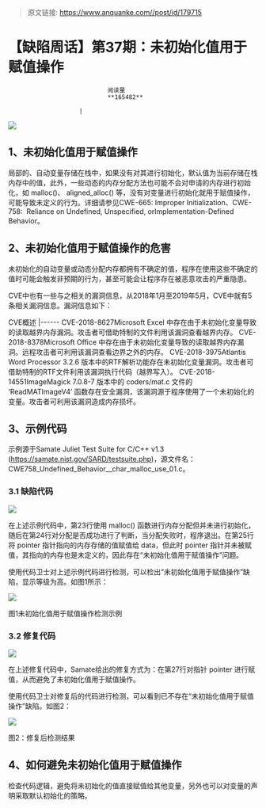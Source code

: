 > 原文链接: https://www.anquanke.com//post/id/179715 


# 【缺陷周话】第37期：未初始化值用于赋值操作


                                阅读量   
                                **165482**
                            
                        |
                        
                                                                                    



[![](https://p4.ssl.qhimg.com/t01649690fcb193fd32.jpg)](https://p4.ssl.qhimg.com/t01649690fcb193fd32.jpg)



## 1、未初始化值用于赋值操作

局部的、自动变量存储在栈中，如果没有对其进行初始化，默认值为当前存储在栈内存中的值，此外，一些动态的内存分配方法也可能不会对申请的内存进行初始化，如 malloc()、 aligned_alloc() 等，没有对变量进行初始化就用于赋值操作，可能导致未定义的行为。详细请参见CWE-665: Improper Initialization、CWE-758:  Reliance on Undefined, Unspecified, orImplementation-Defined Behavior。



## 2、未初始化值用于赋值操作的危害

未初始化的自动变量或动态分配内存都拥有不确定的值，程序在使用这些不确定的值时可能会触发非预期的行为，甚至可能会让程序存在被恶意攻击的严重隐患。

CVE中也有一些与之相关的漏洞信息，从2018年1月至2019年5月，CVE中就有5条相关漏洞信息。漏洞信息如下：

<th width="164">CVE</th><th width="468">概述</th>
|------
<td width="114">CVE-2018-8627</td><td width="466">Microsoft Excel 中存在由于未初始化变量导致的读取越界内存漏洞。攻击者可借助特制的文件利用该漏洞查看越界内存。</td>
<td width="114">CVE-2018-8378</td><td width="466">Microsoft Office 中存在由于未初始化变量导致的读取越界内存漏洞。远程攻击者可利用该漏洞查看边界之外的内存。</td>
<td width="114">CVE-2018-3975</td><td width="466">Atlantis Word Processor 3.2.6 版本中的RTF解析功能存在未初始化变量漏洞。攻击者可借助特制的RTF文件利用该漏洞执行代码（越界写入）。</td>
<td width="114">CVE-2018-14551</td><td width="466">ImageMagick 7.0.8-7 版本中的 coders/mat.c 文件的 ‘ReadMATImageV4’ 函数存在安全漏洞，该漏洞源于程序使用了一个未初始化的变量。攻击者可利用该漏洞造成内存损坏。</td>



## 3、示例代码

示例源于Samate Juliet Test Suite for C/C++ v1.3 (https://samate.nist.gov/SARD/testsuite.php)，源文件名：CWE758_Undefined_Behavior__char_malloc_use_01.c。

### 3.1 缺陷代码

[![](https://p0.ssl.qhimg.com/t015d52da3224360173.png)](https://p0.ssl.qhimg.com/t015d52da3224360173.png)

在上述示例代码中，第23行使用 malloc() 函数进行内存分配但并未进行初始化，随后在第24行对分配是否成功进行了判断，当分配失败时，程序退出。在第25行将 pointer 指针指向的内存存储的值赋值给 data，但此时 pointer 指针并未被赋值，其指向的内存也是未定义的，因此存在“未初始化值用于赋值操作”问题。

使用代码卫士对上述示例代码进行检测，可以检出“未初始化值用于赋值操作”缺陷，显示等级为高。如图1所示：

[![](https://p4.ssl.qhimg.com/t019d921dc270fbee3e.png)](https://p4.ssl.qhimg.com/t019d921dc270fbee3e.png)

图1未初始化值用于赋值操作检测示例

### 3.2 修复代码

[![](https://p4.ssl.qhimg.com/t018c714288bf3e7ba3.png)](https://p4.ssl.qhimg.com/t018c714288bf3e7ba3.png)

在上述修复代码中，Samate给出的修复方式为：在第27行对指针 pointer 进行赋值，从而避免了未初始化值用于赋值操作。

使用代码卫士对修复后的代码进行检测，可以看到已不存在“未初始化值用于赋值操作”缺陷。如图2：

[![](https://p5.ssl.qhimg.com/t0144f0e9eed665e91a.png)](https://p5.ssl.qhimg.com/t0144f0e9eed665e91a.png)

图2：修复后检测结果



## 4、如何避免未初始化值用于赋值操作

检查代码逻辑，避免将未初始化的值直接赋值给其他变量，另外也可以对变量的声明采取默认初始化的策略。
